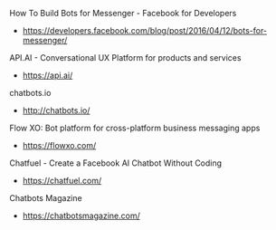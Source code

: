 How To Build Bots for Messenger - Facebook for Developers
- https://developers.facebook.com/blog/post/2016/04/12/bots-for-messenger/

API.AI - Conversational UX Platform for products and services
- https://api.ai/

chatbots.io
- http://chatbots.io/

Flow XO: Bot platform for cross-platform business messaging apps
- https://flowxo.com/

Chatfuel - Create a Facebook AI Chatbot Without Coding
- https://chatfuel.com/

Chatbots Magazine
- https://chatbotsmagazine.com/
